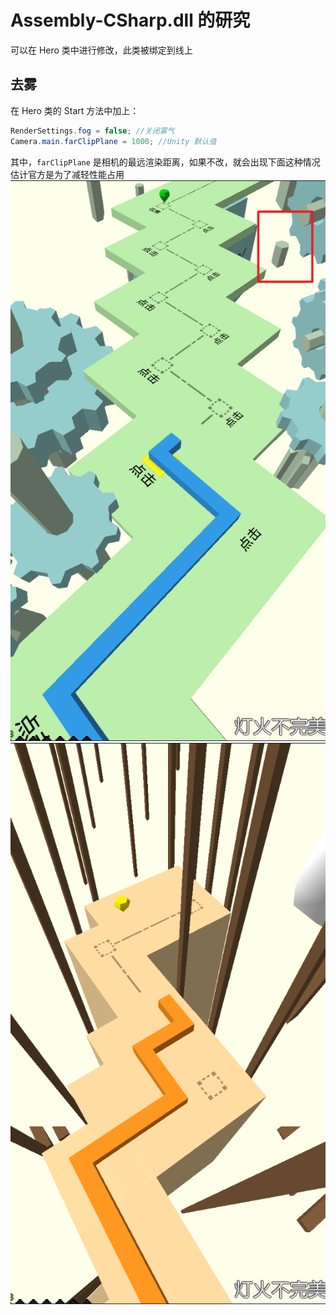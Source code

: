 # Assembly-CSharp.dll 的研究

可以在 Hero 类中进行修改，此类被绑定到线上  

## 去雾
在 Hero 类的 Start 方法中加上：  
```cs
RenderSettings.fog = false; //关闭雾气
Camera.main.farClipPlane = 1000; //Unity 默认值
```
其中，`farClipPlane` 是相机的最远渲染距离，如果不改，就会出现下面这种情况  
估计官方是为了减轻性能占用
![序幕](images/nofog_err_b.png)  
![钢琴](images/nofog_err_p.png)


